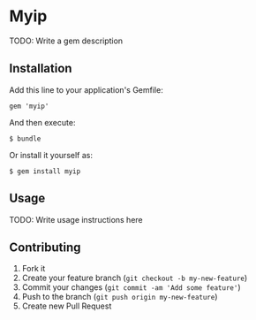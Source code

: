# Myip

TODO: Write a gem description

## Installation

Add this line to your application's Gemfile:

    gem 'myip'

And then execute:

    $ bundle

Or install it yourself as:

    $ gem install myip

## Usage

TODO: Write usage instructions here

## Contributing

1. Fork it
2. Create your feature branch (`git checkout -b my-new-feature`)
3. Commit your changes (`git commit -am 'Add some feature'`)
4. Push to the branch (`git push origin my-new-feature`)
5. Create new Pull Request
